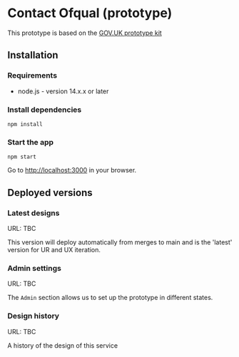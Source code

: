# Contact Ofqual (prototype)

This prototype is based on the [GOV.UK prototype kit](https://github.com/alphagov/govuk-prototype-kit)

## Installation

### Requirements

- node.js - version 14.x.x or later

### Install dependencies

`npm install`

### Start the app

`npm start`

Go to [http://localhost:3000]() in your browser.

## Deployed versions

### Latest designs

URL: TBC

This version will deploy automatically from merges to main and is the 'latest' version for UR and UX iteration.

### Admin settings

URL: TBC

The <code>Admin</code> section allows us to set up the prototype in different states.

### Design history

URL: TBC

A history of the design of this service
